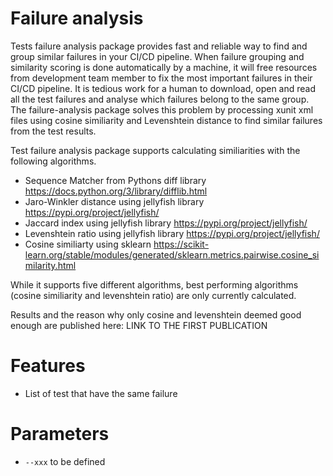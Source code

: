 # Failure analysis
Tests failure analysis package provides fast and reliable way to find and group similar failures in your CI/CD
pipeline. When failure grouping and similarity scoring is done automatically by a machine, it will free
resources from development team member to fix the most important failures in their CI/CD pipeline. It is tedious
work for a human to download, open and read all the test failures and analyse which failures belong to the same group.
The failure-analysis package solves this problem by processing xunit xml files using cosine similiarity and Levenshtein distance to find similar
failures from the test results.

Test failure analysis package supports calculating similiarities with the following algorithms. 

- Sequence Matcher from Pythons diff library https://docs.python.org/3/library/difflib.html
- Jaro-Winkler distance using jellyfish library https://pypi.org/project/jellyfish/
- Jaccard index using jellyfish library https://pypi.org/project/jellyfish/
- Levenshtein ratio using jellyfish library https://pypi.org/project/jellyfish/
- Cosine similiarty using sklearn https://scikit-learn.org/stable/modules/generated/sklearn.metrics.pairwise.cosine_similarity.html

While it supports five different algorithms, best performing algorithms (cosine similiarity and levenshtein ratio) are only currently calculated.

Results and the reason why only cosine and levenshtein deemed good enough are published here: LINK TO THE FIRST PUBLICATION

# Features
- List of test that have the same failure

# Parameters
- `--xxx` to be defined
